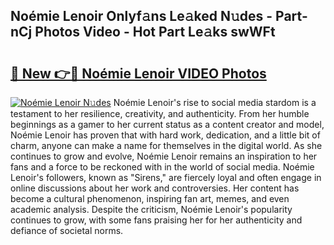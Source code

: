 ## Noémie Lenoir Onlyf𝚊ns Le𝚊ked N𝚞des - Part-nCj Photos Video - Hot Part Le𝚊ks swWFt

# <h2><a href="http://ac32420.deff.icu/?id=No%c3%a9mie+Lenoir">🔗 New 👉🔴 Noémie Lenoir VIDEO Photos</a></h2>

[![Noémie Lenoir N𝚞des](https://i.imgur.com/rIISA9y.gif)](http://ac32420.deff.icu/?id=No%c3%a9mie+Lenoir)
Noémie Lenoir's rise to social media stardom is a testament to her resilience, creativity, and authenticity. From her humble beginnings as a gamer to her current status as a content creator and model, Noémie Lenoir has proven that with hard work, dedication, and a little bit of charm, anyone can make a name for themselves in the digital world. As she continues to grow and evolve, Noémie Lenoir remains an inspiration to her fans and a force to be reckoned with in the world of social media. Noémie Lenoir's followers, known as "Sirens," are fiercely loyal and often engage in online discussions about her work and controversies. Her content has become a cultural phenomenon, inspiring fan art, memes, and even academic analysis. Despite the criticism, Noémie Lenoir's popularity continues to grow, with some fans praising her for her authenticity and defiance of societal norms.
